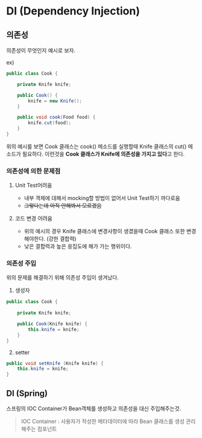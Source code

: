 # DI (Dependency Injection)

## 의존성

의존성이 무엇인지 예시로 보자.

ex) 
``` java
public class Cook {

    private Knife knife;

    public Cook() {
        knife = new Knife();
    }

    public void cook(Food food) {
        knife.cut(food);
    }
}
```

위의 예시를 보면 Cook 클래스는 cook() 메소드를 실행할때 Knife 클래스의 cut() 메소드가 필요하다. 이런것을 **Cook 클래스가 Knife에 의존성을 가지고 있다**고 한다.

### 의존성에 의한 문제점

1. Unit Test어려움
    - 내부 객체에 대해서 mocking할 방법이 없어서 Unit Test하기 까다로움
    - ~~그렇다는데 아직 안해봐서 모르겠음~~

2. 코드 변경 어려움
    - 위의 예시의 경우 Knife 클래스에 변경사항이 생겼을때 Cook 클래스 또한 변경해야한다. (강한 결합력) 
    - 낮은 결합력과 높은 응집도에 해가 가는 행위이다. 

### 의존성 주입

위의 문제를 해결하기 위해 의존성 주입이 생겨났다.

1. 생성자
``` java
public class Cook {
    
    private Knife knife;

    public Cook(Knife knife) {
        this.knife = knife;
    }
}
```
2. setter

``` java
public void setKnife (Knife knife) {
    this.knife = knife;
}
```

## DI (Spring)

스프링의 IOC Container가 Bean객체를 생성하고 의존성을 대신 주입해주는것. 
> IOC Container : 사용자가 작성한 메타데이터에 따라 Bean 클래스를 생성 관리해주는 컴포넌트

